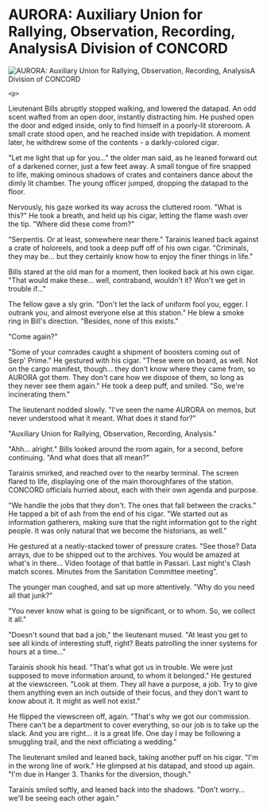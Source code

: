 # AURORA: Auxiliary Union for Rallying, Observation, Recording, AnalysisA Division of CONCORD

![AURORA: Auxiliary Union for Rallying, Observation, Recording, AnalysisA Division of CONCORD](images/aurora_potw.jpg)

    <p>

</p>
Lieutenant Bills abruptly stopped walking, and lowered the datapad. An odd scent wafted from an open door, instantly distracting him. He pushed open the door and edged inside, only to find himself in a poorly-lit storeroom. A small crate stood open, and he reached inside with trepidation. A moment later, he withdrew some of the contents - a darkly-colored cigar.


"Let me light that up for you..." the older man said, as he leaned forward out of a darkened corner, just a few feet away. A small tongue of fire snapped to life, making ominous shadows of crates and containers dance about the dimly lit chamber. The young officer jumped, dropping the datapad to the floor.


Nervously, his gaze worked its way across the cluttered room. "What is this?" He took a breath, and held up his cigar, letting the flame wash over the tip. "Where did these come from?"


"Serpentis. Or at least, somewhere near there." Tarainis leaned back against a crate of holoreels, and took a deep puff off of his own cigar. "Criminals, they may be... but they certainly know how to enjoy the finer things in life."


Bills stared at the old man for a moment, then looked back at his own cigar.  "That would make these... well, contraband, wouldn't it? Won't we get in trouble if..."


The fellow gave a sly grin. "Don't let the lack of uniform fool you, egger.  I outrank you, and almost everyone else at this station." He blew a smoke ring in Bill's direction. "Besides, none of this exists."


"Come again?"


"Some of your comrades caught a shipment of boosters coming out of Serp' Prime." He gestured with his cigar. "These were on board, as well. Not on the cargo manifest, though... they don't know where they came from, so AURORA got them. They don't care how we dispose of them, so long as they never see them again." He took a deep puff, and smiled. "So, we're incinerating them."


The lieutenant nodded slowly. "I've seen the name AURORA on memos, but never understood what it meant. What does it stand for?"


"Auxiliary Union for Rallying, Observation, Recording, Analysis."


"Ahh... alright." Bills looked around the room again, for a second, before continuing. "And what does that all mean?"


Tarainis smirked, and reached over to the nearby terminal. The screen flared to life, displaying one of the main thoroughfares of the station. CONCORD officials hurried about, each with their own agenda and purpose.


"We handle the jobs that they don't. The ones that fall between the cracks."  He tapped a bit of ash from the end of his cigar. "We started out as information gatherers, making sure that the right information got to the right people. It was only natural that we become the historians, as well."


He gestured at a neatly-stacked tower of pressure crates. "See those? Data arrays, due to be shipped out to the archives. You would be amazed at what's in there... Video footage of that battle in Passari. Last night's Clash match scores. Minutes from the Sanitation Committee meeting".


The younger man coughed, and sat up more attentively. "Why do you need all that junk?"


"You never know what is going to be significant, or to whom. So, we collect it all."


"Doesn't sound that bad a job," the lieutenant mused. "At least you get to see all kinds of interesting stuff, right? Beats patrolling the inner systems for hours at a time..."


Tarainis shook his head. "That's what got us in trouble. We were just supposed to move information around, to whom it belonged." He gestured at the viewscreen. "Look at them. They all have a purpose, a job. Try to give them anything even an inch outside of their focus, and they don't want to know about it. It might as well not exist."


He flipped the viewscreen off, again. "That's why we got our commission. There can't be a department to cover everything, so our job is to take up the slack. And you are right... it is a great life. One day I may be following a smuggling trail, and the next officiating a wedding."


The lieutenant smiled and leaned back, taking another puff on his cigar. "I'm in the wrong line of work." He glimpsed at his datapad, and stood up again. "I'm due in Hanger 3. Thanks for the diversion, though."


Tarainis smiled softly, and leaned back into the shadows. "Don't worry... we'll be seeing each other again."







                            
                        
